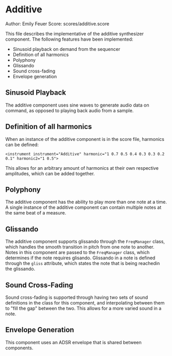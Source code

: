 # Additive

Author: Emily Feuer Score: scores/additive.score

This file describes the implementative of the additive synthesizer component. The following features have been implemented:
- Sinusoid playback on demand from the sequencer
- Definition of all harmonics
- Polyphony
- Glissando
- Sound cross-fading
- Envelope generation

## Sinusoid Playback
The additive component uses sine waves to generate audio data on command, as opposed to playing back audio from a sample. 

## Definition of all harmonics
When an instance of the additive component is in the score file, harmonics can be defined:
```
<instrument instrument="Additive" harmonic="1 0.7 0.5 0.4 0.3 0.3 0.2 0.1" harmonic2="1 0.5">
```
This allows for an arbitrary amount of harmonics at their own respective amplitudes, which can be added together. 

## Polyphony
The additive component has the ability to play more than one note at a time. A single instance of the additive component can contain multiple notes at the same beat of a measure.

## Glissando
The additive component supports glissando through the `FreqManager` class, which handles the smooth transition in pitch from one note to another. Notes in this component are passed to the `FreqManager` class, which determines if the note requires glisando. Glissando in a note is defined through the `gliss` attribute, which states the note that is being reachedin the glissando.

## Sound Cross-Fading
Sound cross-fading is supported through having two sets of sound definitions in the class for this component, and interpolating between them to "fill the gap" 
between the two. This allows for a more varied sound in a note.

## Envelope Generation
This component uses an ADSR envelope that is shared between components.
